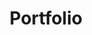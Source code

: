 ---
title: Portfolio
layout: collection
permalink: /portfolio/
collection: portfolio
entries_layout: grid
classes: wide
sidebar:
    nav: "portfolio"
---